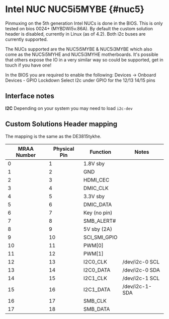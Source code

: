 Intel NUC NUC5i5MYBE                             {#nuc5}
====================

Pinmuxing on the 5th generation Intel NUCs is done in the BIOS. This is only
tested on bios 0024+ (MYBDWi5v.86A). By default the custom solution header is
disabled, currently in Linux (as of 4.2). Both i2c buses are currently
supported.

The NUCs supported are the NUC5i5MYBE & NUC5i3MYBE which also come as the
NUC5i5MYHE and NUC5i3MYHE motherboards. It's possible that others expose the IO
in a very similar way so could be supported, get in touch if you have one!

In the BIOS you are required to enable the following:
Devices -> Onboard Devices - GPIO Lockdown
Select I2c under GPIO for the 12/13 14/15 pins

Interface notes
---------------

**I2C** Depending on your system you may need to load `i2c-dev`

Custom Solutions Header mapping
-------------------------------

The mapping is the same as the DE3815tykhe.

| MRAA Number | Physical Pin | Function     | Notes                |
|-------------|--------------|--------------|----------------------|
| 0           | 1            | 1.8V sby     |                      |
| 1           | 2            | GND          |                      |
| 2           | 3            | HDMI_CEC     |                      |
| 3           | 4            | DMIC_CLK     |                      |
| 4           | 5            | 3.3V sby     |                      |
| 5           | 6            | DMIC_DATA    |                      |
| 6           | 7            | Key (no pin) |                      |
| 7           | 8            | SMB_ALERT#   |                      |
| 8           | 9            | 5V sby (2A)  |                      |
| 9           | 10           | SCI_SMI_GPIO |                      |
| 10          | 11           | PWM[0]       |                      |
| 11          | 12           | PWM[1]       |                      |
| 12          | 13           | I2C0_CLK     | /dev/i2c-0 SCL       |
| 13          | 14           | I2C0_DATA    | /dev/i2c-0 SDA       |
| 14          | 15           | I2C1_CLK     | /dev/i2c-1 SCL       |
| 15          | 16           | I2C1_DATA    | /dev/i2c-1-SDA       |
| 16          | 17           | SMB_CLK      |                      |
| 17          | 18           | SMB_DATA     |                      |
